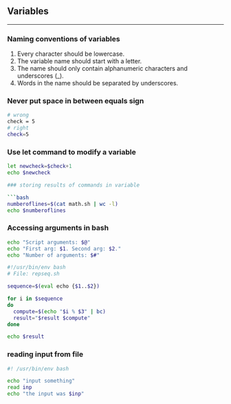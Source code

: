 ## Variables

---

### Naming conventions of variables

1. Every character should be lowercase.
2. The variable name should start with a letter.
3. The name should only contain alphanumeric characters and underscores (_).
4. Words in the name should be separated by underscores.

### Never put space in between equals sign

```bash
# wrong
check = 5
# right
check=5
```
### Use let command to modify a variable

```bash
let newcheck=$check+1
echo $newcheck

### storing results of commands in variable

```bash
numberoflines=$(cat math.sh | wc -l)
echo $numberoflines
```

### Accessing arguments in bash

```bash
echo "Script arguments: $@"
echo "First arg: $1. Second arg: $2."
echo "Number of arguments: $#"
```

```bash
#!/usr/bin/env bash
# File: repseq.sh

sequence=$(eval echo {$1..$2})

for i in $sequence
do
  compute=$(echo "$i % $3" | bc)
  result="$result $compute"
done

echo $result
```

### reading input from file

```bash
#! /usr/bin/env bash

echo "input something"
read inp
echo "the input was $inp"
```
